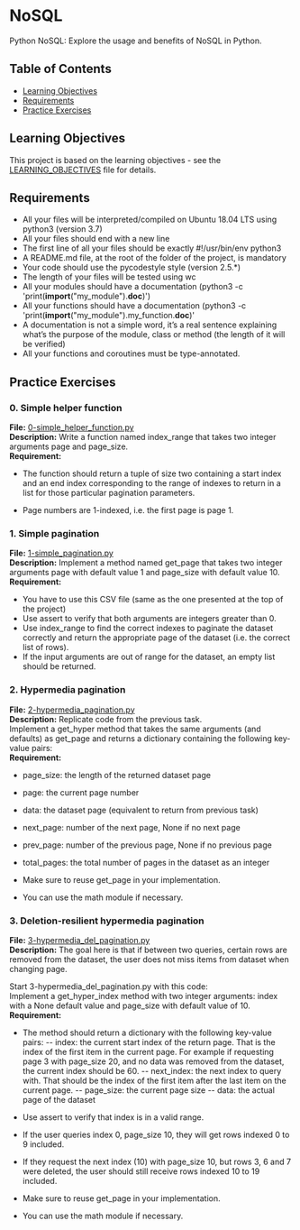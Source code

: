 # NoSQL

Python NoSQL: Explore the usage and benefits of NoSQL in Python.

## Table of Contents

- [Learning Objectives](#learning-objectives)
- [Requirements](#requirements)
- [Practice Exercises](#practice-exercises)

## Learning Objectives

This project is based on the learning objectives - see the [LEARNING_OBJECTIVES](https://github.com/Goaty-yagi/holbertonschool-web_back_end/blob/main/pagination/LEARNING_OBJECTIVES.md) file for details.

## Requirements


- All your files will be interpreted/compiled on Ubuntu 18.04 LTS using python3 (version 3.7)
- All your files should end with a new line
- The first line of all your files should be exactly #!/usr/bin/env python3
- A README.md file, at the root of the folder of the project, is mandatory
- Your code should use the pycodestyle style (version 2.5.*)
- The length of your files will be tested using wc
- All your modules should have a documentation (python3 -c 'print(__import__("my_module").__doc__)')
- All your functions should have a documentation (python3 -c 'print(__import__("my_module").my_function.__doc__)'
- A documentation is not a simple word, it’s a real sentence explaining what’s the purpose of the module, class or method (the length of it will be verified)
- All your functions and coroutines must be type-annotated.


## Practice Exercises

### 0. Simple helper function

**File:** [0-simple_helper_function.py](https://github.com/Goaty-yagi/holbertonschool-web_back_end/blob/main/pagination/0-simple_helper_function.py)<br>
**Description:** Write a function named index_range that takes two integer arguments page and page_size.<br>
**Requirement:** <br>
- The function should return a tuple of size two containing a start index and an end index corresponding to the range of indexes to return in a list for those particular pagination parameters.

- Page numbers are 1-indexed, i.e. the first page is page 1.


### 1. Simple pagination

**File:** [1-simple_pagination.py](https://github.com/Goaty-yagi/holbertonschool-web_back_end/blob/main/pagination/1-simple_pagination.py)<br>
**Description:** Implement a method named get_page that takes two integer arguments page with default value 1 and page_size with default value 10.<br>
**Requirement:** <br>
- You have to use this CSV file (same as the one presented at the top of the project)
- Use assert to verify that both arguments are integers greater than 0.
- Use index_range to find the correct indexes to paginate the dataset correctly and return the appropriate page of the dataset (i.e. the correct list of rows).
- If the input arguments are out of range for the dataset, an empty list should be returned.


### 2. Hypermedia pagination

**File:** [2-hypermedia_pagination.py](https://github.com/Goaty-yagi/holbertonschool-web_back_end/blob/main/pagination/2-hypermedia_pagination.py)<br>
**Description:** Replicate code from the previous task.<br>
Implement a get_hyper method that takes the same arguments (and defaults) as get_page and returns a dictionary containing the following key-value pairs:<br>
**Requirement:** <br>
- page_size: the length of the returned dataset page
- page: the current page number
- data: the dataset page (equivalent to return from previous task)
- next_page: number of the next page, None if no next page
- prev_page: number of the previous page, None if no previous page
- total_pages: the total number of pages in the dataset as an integer

- Make sure to reuse get_page in your implementation.
- You can use the math module if necessary.

### 3. Deletion-resilient hypermedia pagination

**File:** [3-hypermedia_del_pagination.py](https://github.com/Goaty-yagi/holbertonschool-web_back_end/blob/main/pagination/3-hypermedia_del_pagination.py)<br>
**Description:** The goal here is that if between two queries, certain rows are removed from the dataset, the user does not miss items from dataset when changing page.<br>

Start 3-hypermedia_del_pagination.py with this code:<br>
Implement a get_hyper_index method with two integer arguments: index with a None default value and page_size with default value of 10.<br>
**Requirement:** <br>
- The method should return a dictionary with the following key-value pairs:
 -- index: the current start index of the return page. That is the index of the first item in the current page. For example if requesting page 3 with page_size 20, and no data was removed from the dataset, the current index should be 60.
 -- next_index: the next index to query with. That should be the index of the first item after the last item on the current page.
 -- page_size: the current page size
 -- data: the actual page of the dataset

- Use assert to verify that index is in a valid range.
- If the user queries index 0, page_size 10, they will get rows indexed 0 to 9 included.
- If they request the next index (10) with page_size 10, but rows 3, 6 and 7 were deleted, the user should still receive rows indexed 10 to 19 included.


- Make sure to reuse get_page in your implementation.
- You can use the math module if necessary.



